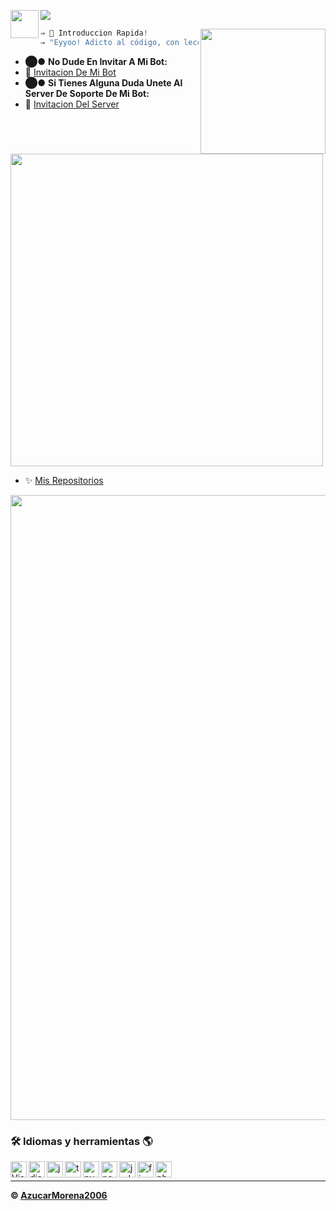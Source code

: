 <img align="left" width="45px" src="https://cdn.discordapp.com/attachments/789607447252828211/821846981227315270/a.gif"/><img src="https://cdn.discordapp.com/attachments/789607447252828211/821828392948727848/name2-removebg-preview.png"/>

<img align="right" width="200px" src="https://cdn.discordapp.com/attachments/789607447252828211/821845774043185192/vailecito.gif">


```cs
⇒ 📎 Introduccion Rapida!
⇒ "Eyyoo! Adicto al código, con lecciones de vida! :)"
```

- ⬤● **No Dude En Invitar A Mi Bot:**
- 📣 [Invitacion De Mi Bot](https://discord.com/oauth2/authorize?client_id=803041063862009876&scope=bot&permissions=2147483639)
- ⬤● **Si Tienes Alguna Duda Unete Al Server De Soporte De Mi Bot:**
- 🔧 [Invitacion Del Server](https://discord.gg/2qB7bhsQ9M)
<img width="500px" src="https://cdn.discordapp.com/attachments/757469877358297199/760358338809561118/linea-divisoria-imagen-animada-0133.gif"/>

- ✨ [Mis Repositorios](https://github.com/AzucarMorena2006?tab=repositories)

<img  width="1000px" src="https://cdn.discordapp.com/attachments/717821702180044862/729449197153157160/BARRA.gif"/>

### 🛠 __Idiomas y herramientas__ 🌎

<img align="left" alt="Visual Studio Code" width="26px" src="https://i.imgur.com/LwSdAlE.png" />
<img align="left" alt="discord.js" width="26px" src="https://i.imgur.com/SI1DZf3.png" />
<img align="left" alt="js" width="26px" src="https://i.imgur.com/3u1wzwE.png" />
<img align="left" alt="ts" width="26px" src="https://i.imgur.com/vSgFULR.png" />
<img align="left" alt="py" width="26px" src="https://i.imgur.com/4pIzF9V.png" />
<img align="left" alt="node.js" width="26px" src="https://i.imgur.com/tYLFZBh.png" /> 
<img align="left" alt="jsdom" width="26px" src="https://imgur.com/znELr8P.png" /> 
<img align="left" alt="firebase" width="26px" src="https://i.imgur.com/1RVXvxS.png" /> 
<img align="left" alt="photoshop" width="26px" src="https://i.imgur.com/OC1RcS5.jpg" /> <br />

<!-- ### Jobs
Currently coding discord bots for payments. Send me a message on discord to discuss.<br>
(Reputation) -> [epicnpc.com](https://www.epicnpc.com/members/reconlx.1167846/)<br /> -->

---

**© [AzucarMorena2006](https://github.com/AzucarMorena2006)**
